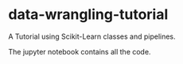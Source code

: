 # data-wrangling-tutorial
A Tutorial using Scikit-Learn classes and pipelines.

The jupyter notebook contains all the code.
